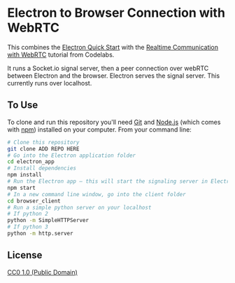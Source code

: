 # Electron to Browser Connection with WebRTC

This combines the [Electron Quick Start](https://electronjs.org/docs/tutorial/quick-start) with the [Realtime Communication with WebRTC](https://codelabs.developers.google.com/codelabs/webrtc-web/#0) tutorial from Codelabs.

It runs a Socket.io signal server, then a peer connection over webRTC between Electron and the browser. Electron serves the signal server. This currently runs over localhost. 

## To Use

To clone and run this repository you'll need [Git](https://git-scm.com) and [Node.js](https://nodejs.org/en/download/) (which comes with [npm](http://npmjs.com)) installed on your computer. From your command line:

```bash
# Clone this repository
git clone ADD REPO HERE
# Go into the Electron application folder
cd electron_app
# Install dependencies
npm install
# Run the Electron app — this will start the signaling server in Electron
npm start
# In a new command line window, go into the client folder
cd browser_client
# Run a simple python server on your localhost 
# If python 2
python -m SimpleHTTPServer 
# If python 3
python -m http.server
```

## License

[CC0 1.0 (Public Domain)](LICENSE.md)
